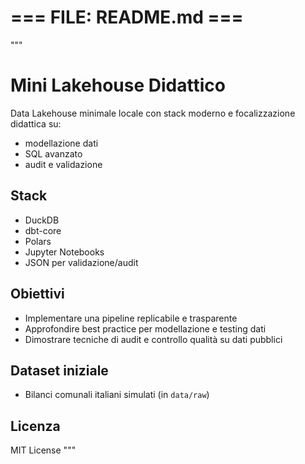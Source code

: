 # === FILE: README.md ===
"""
# Mini Lakehouse Didattico

Data Lakehouse minimale locale con stack moderno e focalizzazione didattica su:
- modellazione dati
- SQL avanzato
- audit e validazione

## Stack
- DuckDB
- dbt-core
- Polars
- Jupyter Notebooks
- JSON per validazione/audit

## Obiettivi
- Implementare una pipeline replicabile e trasparente
- Approfondire best practice per modellazione e testing dati
- Dimostrare tecniche di audit e controllo qualità su dati pubblici

## Dataset iniziale
- Bilanci comunali italiani simulati (in `data/raw`)

## Licenza
MIT License
"""
